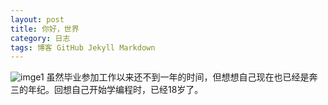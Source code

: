 ```yaml
---
layout: post
title: 你好，世界
category: 日志
tags: 博客 GitHub Jekyll Markdown
---
```


![imge1](http://7xixhp.com1.z0.glb.clouddn.com/schw.jpg)
虽然毕业参加工作以来还不到一年的时间，但想想自己现在也已经是奔三的年纪。回想自己开始学编程时，已经18岁了。